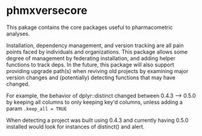 phmxversecore
==========================================

This pakage contains the core packages useful to pharmacometric analyses.

Installation, dependency management, and version tracking are all pain points faced
by individuals and organizations. This package allows some degree of management 
by federating installation, and adding helper functions to track deps. In the future,
this package will also support providing upgrade path(s) when reviving old projects
by examining major version changes and (potentially) detecting functions that may have
changed.

For example, the behavior of dplyr::distinct changed between 0.4.3 --> 0.5.0 by
keeping all columns to only keeping key'd columns, unless adding a param `.keep_all = TRUE`

When detecting a project was built using 0.4.3 and currently having 0.5.0 installed would
look for instances of distinct() and alert.


